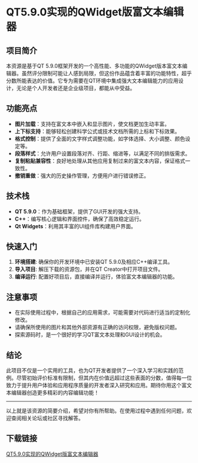 # QT5.9.0实现的QWidget版富文本编辑器

## 项目简介
本资源是基于QT 5.9.0框架开发的一个高性能、多功能的QWidget版本富文本编辑器。虽然评分限制可能让人感到局限，但这份作品蕴含着丰富的功能特性，超乎分数所能表达的价值。它专为需要在QT环境中集成强大文本编辑能力的应用设计，无论是个人开发者还是企业级项目，都能从中受益。

## 功能亮点

- **图片加载**：支持在富文本中嵌入和显示图片，使文档更加生动丰富。
- **上下标支持**：能够轻松创建科学公式或技术文档所需的上标和下标效果。
- **格式控制**：提供了全面的文字样式调整功能，如字体选择、大小调整、颜色设定等。
- **段落样式**：允许用户设置段落对齐、行距、缩进等，以满足不同的排版需求。
- **复制粘贴兼容性**：良好地处理从其他应用复制过来的富文本内容，保证格式一致性。
- **撤销重做**：强大的历史操作管理，方便用户进行错误修正。

## 技术栈
- **QT 5.9.0**：作为基础框架，提供了GUI开发的强大支持。
- **C++**：编写核心逻辑和界面控件，确保了高效稳定运行。
- **Qt Widgets**：利用其丰富的UI组件库构建用户界面。

## 快速入门
1. **环境搭建**: 确保你的开发环境中已安装QT 5.9.0及相应C++编译工具。
2. **导入项目**: 解压下载的资源包，并在QT Creator中打开项目文件。
3. **编译运行**: 配置好项目后，直接编译并运行，体验富文本编辑器的功能。

## 注意事项
- 在实际使用过程中，根据自己的应用需求，可能需要对代码进行适当的定制化修改。
- 请确保所使用的图片和其他外部资源有正确的访问权限，避免版权问题。
- 探索源码时，是一个很好的学习QT富文本处理和GUI设计的机会。

## 结论
此项目不仅是一个实用的工具，也为QT开发者提供了一个深入学习和实践的范例。尽管初始评价标准有限制，但其内在价值远超过这些表面的分数，值得每一位致力于提升用户体验和应用程序质量的开发者深入研究和应用。期待你用这个富文本编辑器创造更多精彩的内容编辑功能！

---

以上就是该资源的简要介绍，希望对你有所帮助。在使用过程中遇到任何问题，欢迎查阅相关论坛或社区寻找解答。

## 下载链接

[QT5.9.0实现的QWidget版富文本编辑器](https://pan.quark.cn/s/adce1734d781)
